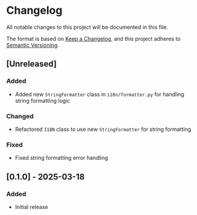 # Changelog

All notable changes to this project will be documented in this file.

The format is based on [Keep a Changelog](https://keepachangelog.com/en/1.0.0/),
and this project adheres to [Semantic Versioning](https://semver.org/spec/v2.0.0.html).

## [Unreleased]

### Added

- Added new `StringFormatter` class in `i18n/formatter.py` for handling string formatting logic

### Changed

- Refactored `I18N` class to use new `StringFormatter` for string formatting

### Fixed

- Fixed string formatting error handling

## [0.1.0] - 2025-03-18

### Added

- Initial release
